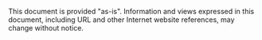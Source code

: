 This document is provided "as-is". Information and views expressed in this document, including URL and other Internet website references, may change without notice.